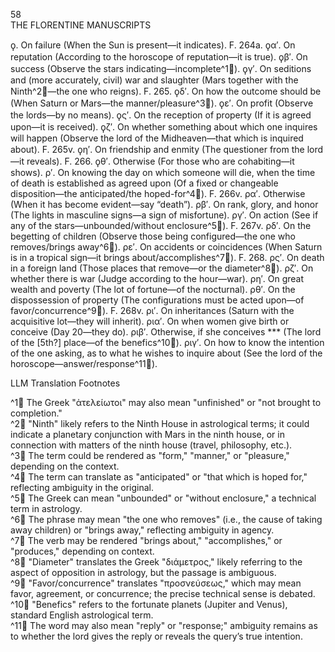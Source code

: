 58  
THE FLORENTINE MANUSCRIPTS

ϙ. On failure (When the Sun is present—it indicates). F. 264a.
ϙα′. On reputation (According to the horoscope of reputation—it is true).
ϙβ′. On success (Observe the stars indicating—incomplete^1🤖).
ϙγ′. On seditions and (more accurately, civil) war and slaughter (Mars together with the Ninth^2🤖—the one who reigns). F. 265.
ϙδ′. On how the outcome should be (When Saturn or Mars—the manner/pleasure^3🤖).
ϙε′. On profit (Observe the lords—by no means).
ϙς′. On the reception of property (If it is agreed upon—it is received).
ϙζ′. On whether something about which one inquires will happen (Observe the lord of the Midheaven—that which is inquired about). F. 265v.
ϙη′. On friendship and enmity (The questioner from the lord—it reveals). F. 266.
ϙθ′. Otherwise (For those who are cohabiting—it shows).
ρ′. On knowing the day on which someone will die, when the time of death is established as agreed upon (Of a fixed or changeable disposition—the anticipated/the hoped-for^4🤖). F. 266v.
ρα′. Otherwise (When it has become evident—say “death”).
ρβ′. On rank, glory, and honor (The lights in masculine signs—a sign of misfortune).
ργ′. On action (See if any of the stars—unbounded/without enclosure^5🤖). F. 267v.
ρδ′. On the begetting of children (Observe those being configured—the one who removes/brings away^6🤖).
ρε′. On accidents or coincidences (When Saturn is in a tropical sign—it brings about/accomplishes^7🤖). F. 268.
ρς′. On death in a foreign land (Those places that remove—or the diameter^8🤖).
ρζ′. On whether there is war (Judge according to the hour—war).
ρη′. On great wealth and poverty (The lot of fortune—of the nocturnal).
ρθ′. On the dispossession of property (The configurations must be acted upon—of favor/concurrence^9🤖). F. 268v.
ρι′. On inheritances (Saturn with the acquisitive lot—they will inherit).
ρια′. On when women give birth or conceive (Day 20—they do).
ριβ′. Otherwise, if she conceives *** (The lord of the [5th?] place—of the benefics^10🤖).
ριγ′. On how to know the intention of the one asking, as to what he wishes to inquire about (See the lord of the horoscope—answer/response^11🤖).

LLM Translation Footnotes

^1🤖 The Greek "ἀτελείωτοι" may also mean "unfinished" or "not brought to completion."  
^2🤖 "Ninth" likely refers to the Ninth House in astrological terms; it could indicate a planetary conjunction with Mars in the ninth house, or in connection with matters of the ninth house (travel, philosophy, etc.).  
^3🤖 The term could be rendered as "form," "manner," or "pleasure," depending on the context.  
^4🤖 The term can translate as "anticipated" or "that which is hoped for," reflecting ambiguity in the original.  
^5🤖 The Greek can mean "unbounded" or "without enclosure," a technical term in astrology.  
^6🤖 The phrase may mean "the one who removes" (i.e., the cause of taking away children) or "brings away," reflecting ambiguity in agency.  
^7🤖 The verb may be rendered "brings about," "accomplishes," or "produces," depending on context.  
^8🤖 "Diameter" translates the Greek "διάμετρος," likely referring to the aspect of opposition in astrology, but the passage is ambiguous.  
^9🤖 "Favor/concurrence" translates "προσνεύσεως," which may mean favor, agreement, or concurrence; the precise technical sense is debated.  
^10🤖 "Benefics" refers to the fortunate planets (Jupiter and Venus), standard English astrological term.  
^11🤖 The word may also mean "reply" or "response;" ambiguity remains as to whether the lord gives the reply or reveals the query’s true intention.